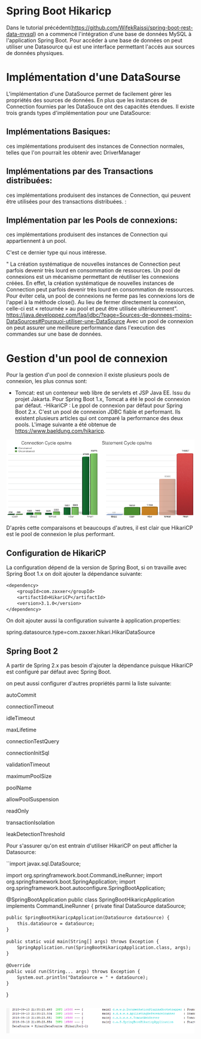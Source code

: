 # Spring Boot Hikaricp

Dans le tutorial précédent(https://github.com/WifekRaissi/spring-boot-rest-data-mysql) on a commencé l'intégration d'une base de données MySQL à l'application Spring Boot. 
Pour accéder à  une base de données on peut utiliser une Datasource qui est une interface permettant l'accés aux sources de données physiques.

# Implémentation d'une DataSourse
L'implémentation d'une DataSource permet de facilement gérer les propriétés des sources de données. En plus que les instances de Connection fournies par les DataSouce ont des capacités étendues.
Il existe trois grands types d'implémentation pour une DataSource:

   ##     Implémentations Basiques:
   ces implémentations produisent des instances de Connection normales, telles que l'on pourrait les obtenir avec DriverManager

   ##    Implémentations par des Transactions distribuées:
   ces implémentations produisent des instances de Connection, qui peuvent être utilisées pour des transactions distribuées. 
:
   
##     Implémentation par les Pools de connexions:
ces implémentations produisent des instances de Connection qui appartiennent à un pool.

C'est ce dernier type qui nous intéresse.

 " La création systématique de nouvelles instances de Connection peut parfois devenir très lourd en consommation de ressources.
Un pool de connexions est un mécanisme permettant de réutiliser les connexions créées. En effet, la création systématique de nouvelles instances de Connection peut parfois devenir très lourd en consommation de ressources. Pour éviter cela, un pool de connexions ne ferme pas les connexions lors de l'appel à la méthode close(). Au lieu de fermer directement la connexion, celle-ci est « retournée » au pool et peut être utilisée ultérieurement".
https://java.developpez.com/faq/jdbc/?page=Sources-de-donnees-moins-DataSources#Pourquoi-utiliser-une-DataSource
Avec un pool de connexion on peut assurer une meilleure performance dans l'execution des commandes sur une base de données.
  #  Gestion d'un pool de connexion
  
  Pour la gestion d'un pool de connexion il existe plusieurs pools de connexion, les plus connus sont:
  
   - Tomcat: est un conteneur web libre de servlets et JSP Java EE. Issu du projet Jakarta. Pour Spring Boot 1.x, Tomcat a été le pool de connexion par défaut.
   -HikariCP : Le ppol de connexion par défaut pour Spring Boot 2.x. C'est un pool de connexion JDBC fiable et performant.
Ils existent plusieurs articles qui ont comparé la performance des deux pools.
L'image suivante a été obtenue de https://www.baeldung.com/hikaricp.

   ![alt text](https://github.com/WifekRaissi/spring-boot-Hikaricp/blob/master/src/main/resources/images/hikaricp.png)
   
 D'après cette comparaisons et beaucoups d'autres, il est clair que HikariCP est le pool de connexion le plus performant.
 
 ## Configuration de HikariCP
La configuration dépend de la version de Spring Boot, si on travaille avec Spring Boot 1.x on doit ajouter la dépendance suivante:

```
<dependency>
    <groupId>com.zaxxer</groupId>
    <artifactId>HikariCP</artifactId>
    <version>3.1.0</version>
</dependency> 

```
On doit ajouter aussi la configuration suivante à application.properties:

spring.datasource.type=com.zaxxer.hikari.HikariDataSource

## Spring Boot 2

A partir de Spring 2.x pas besoin d'ajouter la dépendance puisque HikariCP est configuré par défaut avec Spring Boot.


on peut aussi configurer d'autres propriétés parmi la liste suivante:

autoCommit

connectionTimeout

idleTimeout

maxLifetime

connectionTestQuery

connectionInitSql

validationTimeout

maximumPoolSize

poolName

allowPoolSuspension

readOnly

transactionIsolation

leakDetectionThreshold

Pour s'assurer qu'on est entrain d'utiliser HikariCP on peut afficher la Datasource:


``import javax.sql.DataSource;

import org.springframework.boot.CommandLineRunner;
import org.springframework.boot.SpringApplication;
import org.springframework.boot.autoconfigure.SpringBootApplication;

@SpringBootApplication
public class SpringBootHikaricpApplication implements CommandLineRunner {
    private final DataSource dataSource;

    public SpringBootHikaricpApplication(DataSource dataSource) {
        this.dataSource = dataSource;
    }

    public static void main(String[] args) throws Exception {
        SpringApplication.run(SpringBootHikaricpApplication.class, args);
    }

    @Override
    public void run(String... args) throws Exception {
        System.out.println("DataSource = " + dataSource);
    }
}
```
```


   ![alt text](https://github.com/WifekRaissi/spring-boot-Hikaricp/blob/master/src/main/resources/images/hikariex.PNG)


